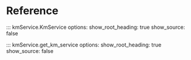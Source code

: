 # Reference

::: kmService.KmService
    options:
      show_root_heading: true
      show_source: false

::: kmService.get_km_service
    options:
      show_root_heading: true
      show_source: false
